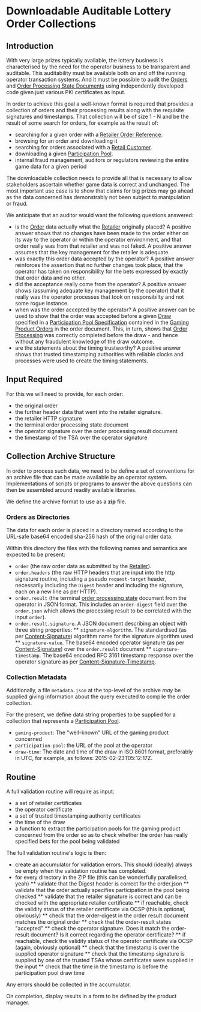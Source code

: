 # Downloadable Auditable Lottery Order Collections

## Introduction

With very large prizes typically available, the lottery business is characterised by the need for the operator business to be transparent and auditable. This auditability must be available both on and off the running operator transaction systems. And it must be possible to audit the [Orders](../concepts/order) and [Order Processing State Documents](../concepts/order-processing-state) using independently developed code given just various PKI certificates as input. 

In order to achieve this goal a well-known format is required that provides a collection of orders and their processing results along with the requisite signatures and timestamps. That collection will be of size 1 - N and be the result of some search for orders, for example as the result of:

* searching for a given order with a [Retailer Order Reference](../properties/retailer-order-reference).
* browsing for an order and downloading it
* searching for orders associated with a [Retail Customer](../properties/retail-customer).
* downloading a given [Participation Pool](../concepts/participation-pool).
* internal fraud management, auditors or regulators reviewing the entire game data for a given period

The downloadable collection needs to provide all that is necessary to allow stakeholders ascertain whether game data is correct and unchanged. The most important use case is to show that claims for big prizes may go ahead as the data concerned has demonstrably not been subject to manipulation or fraud.

We anticipate that an auditor would want the following questions answered:

* is the [Order](../concepts/order) data actually what the [Retailer](../concepts/retailer) originally placed? A positive answer shows that no changes have been made to the order either on its way to the operator or within the operator environment, and that order really was from that retailer and was not faked. A positive answer assumes that the key management for the retailer is adequate.
* was exactly this order data accepted by the operator? A positive answer reinforces the assertion that no further changes took place, that the operator has taken on responsibility for the bets expressed by exactly that order data and no other.
* did the acceptance really come from the operator? A positive answer shows (assuming adequate key management by the operator) that it really was the operator processes that took on responsibilty and not some rogue instance.
* when was the order accepted by the operator? A positive answer can be used to show that the order was accepted before a given [Draw](../concepts/draw) specified in a [Participation Pool Specification](../concepts/participation-pool-specification) contained in the [Gaming Product Orders](../concepts/gaming-product-order) in the order document. This, in turn, shows that [Order Processing](../concepts/order-processing) was correctly completed before the draw - and hence without any fraudulent knowledge of the draw outcome.
* are the statements about the timing trustworthy? A positive answer shows that trusted timestamping authorities with reliable clocks and processes were used to create the timing statements.

## Input Required
 
For this we will need to provide, for each order:

* the original order
* the further header data that went into the retailer signature.
* the retailer HTTP signature
* the terminal order processing state document
* the operator signature over the order processing result document
* the timestamp of the TSA over the operator signature

## Collection Archive Structure

In order to process such data, we need to be define a set of conventions for an archive file that can be made available by an operator system. Implementations of scripts or programs to answer the above questions can then be assembled around readily available libraries.

We define the archive format to use as a **zip** file.

### Orders as Directories

The data for each order is placed in a directory named according to the URL-safe base64 encoded sha-256 hash of the original order data.

Within this directory the files with the following names and semantics are expected to be present:

* `order` (the raw order data as submitted by the [Retailer](../concepts/retailer)).
* `order.headers` (the raw HTTP headers that are input into the http signature routine, including a pseudo `request-target` header, necessarily including the `Digest` header and including the signature, each on a new line as per HTTP).
* `order.result` (the terminal [order processing state](../concepts/order-processing-state) document from the operator in JSON format. This includes an `order-digest` field over the `order.json` which allows the processing result to be correlated with the input `order`).
* `order.result.signature`. A JSON document describing an object with three string properties:
** `signature-algorithm`. The standardised (as per [Content-Signature](content-signature)) algorithm name for the signature algorithm used
** `signature-value`. The base64 encoded operator signature (as per [Content-Signature](content-signature)) over the `order.result` document
** `signature-timestamp`. The base64 encoded RFC 3161 timestamp response over the operator signature as per [Content-Signature-Timestamp](content-signature-timestamp).

### Collection Metadata
Additionally, a file `metadata.json` at the top-level of the archive *may* be supplied giving information about the query executed to compile the order collection.

For the present, we define data string properties to be supplied for a collection that represents a [Participation Pool](../concepts/participation-pool).

* `gaming-product`: The "well-known" URL of the gaming product concerned
* `participation-pool`: the URL of the pool at the operator
* `draw-time`: The date and time of the draw in ISO 8601 format, preferably in UTC, for example, as follows: 2015-02-23T05:12:17Z. 

## Routine
 
A full validation routine will require as input:
* a set of retailer certificates
* the operator certificate
* a set of trusted timestamping authority certificates
* the time of the draw
* a function to extract the participation pools for the gaming product concerned from the order so as to check whether the order has really specified bets for the pool being validated
 
The full validation routine's logic is then:
* create an accumulator for validation errors. This should (ideally) always be empty when the validation routine has completed.
* for every directory in the ZIP file (this can be wonderfully parallelised, yeah)
** validate that the Digest header is correct for the order.json
** validate that the order actually specifies participation in the pool being checked
** validate that the retailer signature is correct and can be checked with the appropriate retailer certificate
** if reachable, check the validity status of the retailer certificate via OCSP (this is optional, obviously)
** check that the order-digest in the order result document matches the original order
** check that the order-result states "accepted"
** check the operator signature. Does it match the order-result document? Is it correct regarding the operator certificate?
** if reachable, check the validity status of the operator certificate via OCSP (again, obviously optional)
** check that the timestamp is over the supplied operator signature
** check that the timestamp signature is supplied by one of the trusted TSAs whose certificates were supplied in the input 
** check that the time in the timestamp is before the participation pool draw time

Any errors should be collected in the accumulator.

On completion, display results in a form to be defined by the product manager.
